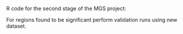 R code for the second stage of the MGS project:

For regions found to be significant perform validation runs using new dataset.
